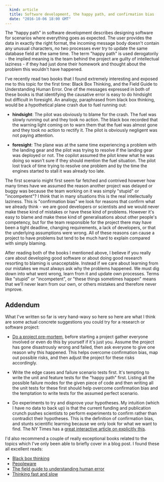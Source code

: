 ```yaml
---
  kind: article
  title: Software development, the happy path, and confirmation bias
  date: "2016-10-06 18:00 GMT"
---
```


The "happy path" in software development describes designing software for
scenarios where everything goes as expected. The user provides the data in
exactly the right format, the incoming message body doesn't contain any unusual
characters, no two processes ever try to update the same database field at the
same time. The term "happy path" is used derogatorily - the implied meaning is
the team behind the project are guilty of intellectual laziness - if they had
just done their homework and thought about the problem this wouldn't have
happened.

I've recently read two books that I found extremely interesting and exposed me
to this topic for the first time: Black Box Thinking, and the Field Guide to
Understanding Human Error. One of the messages expressed in both of these books
is that identifying the causative error is easy to do hindsight but difficult
in foresight. An analogy, paraphrased from black box thinking, would be a
hypothetical plane crash due to fuel running out:

  * **hindsight**: The pilot was obviously to blame for the crash. The fuel was
    slowly running out and they took no action. The black box recorded that the
    warning light coming on to warn them that the fuel was almost gone and they
    took no action to rectify it. The pilot is obviously negligent was not
    paying attention.

 * **foresight**: The plane was at the same time experiencing a problem with
   the landing gear and the pilot was trying to resolve if the landing gear was
   deployed or not. The copilot assumed the pilot knew what he was doing so
   wasn't sure if they should mention the fuel situation. The pilot lost track
   of time trying to resolve one problem and by the time the engines started to
   stall it was already too late.

The first scenario might first seem far fetched and contrived however how many
times have we assumed the reason another project was delayed or buggy was
because the team working on it was simply "stupid" or "incompetent"? I think
that in many situations this is the real intellectually laziness. This is
"confirmation bias" we look for reasons that confirm what we already think - we
are good developers or scientists and we would never make these kind of
mistakes or have these kind of problems. However it's easy to blame and make
these kind of generalisations about other people's competency, but for the team
responsible for the project there may have been a tight deadline, changing
requirements, a lack of developers, or that the underlying assumptions were
wrong. All of these reasons can cause a project to have problems but tend to be
much hard to explain compared with simply blaming.

After reading both of the books I mentioned above, I believe if you really care
about developing good software or about doing good research resorting to
blaming is unacceptable. Instead if we care about learning from our mistakes we
must always ask why the problems happened. We must dig down into what went
wrong, learn from it and update own processes. Terms like "stupid" or
"incompetent", or "these things sometimes happen" means that we'll never learn
from our own, or others mistakes and therefore never improve.

## Addendum

What I've written so far is very hand-wavy so here so here are what I think are
some actual concrete suggestions you could try for a research or software
project:

  * [Do a project pre-mortem][mortem], before starting a project gather
    everyone involved or even do this by yourself if it's just you. Assume the
    project has gone disastrously wrong and failed, then ask everyone to give
    one reason why this happened. This helps overcome confirmation bias, map
    out possible risks, and then adjust the project for these risks
    accordingly.

  * Write the edge cases and failure scenario tests first. It's tempting to
    write the unit and feature tests for the "happy path" first. Listing all
    the possible failure modes for the given piece of code and then writing all
    the unit tests for these first should help overcome confirmation bias and
    the temptation to write tests for the assumed perfect scenario.

  * Do experiments to try and disprove your hypotheses. My intuition (which I
    have no data to back up) is that the current funding and publication crunch
    pushes scientists to perform experiments to confirm rather than contradict
    their hypotheses. This is the definition of confirmation bias, and stunts
    scientific learning because we only look for what we want to find. The NY
    Times has a [great interactive article on explicitly this][nytimes].

[nytimes]: http://www.nytimes.com/interactive/2015/07/03/upshot/a-quick-puzzle-to-test-your-problem-solving.html
[mortem]: https://hbr.org/2007/09/performing-a-project-premortem

I'd also recommend a couple of really exceptional books related to the topics
which I've only been able to briefly cover in a blog post. I found these all
excellent reads:

  * [Black box thinking][bbt]
  * [Peopleware][ppl]
  * [The field guide to understanding human error][field]
  * [Thinking fast and slow][tfas]

[bbt]: https://www.amazon.com/dp/B00SI0B8XC
[ppl]: https://www.amazon.com/Peopleware-Productive-Projects-Teams-Second/dp/0932633439
[field]: https://www.amazon.com/Field-Guide-Understanding-Human-Error/dp/0754648265
[tfas]: https://www.amazon.com/dp/B00555X8OA/
